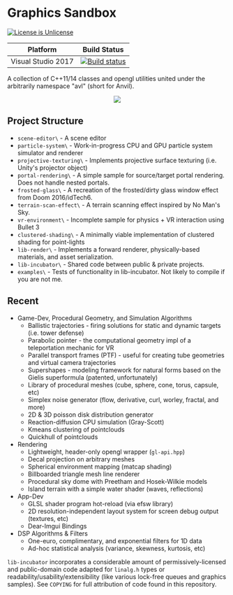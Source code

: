 # Graphics Sandbox

[![License is Unlicense](http://img.shields.io/badge/license-Unlicense-blue.svg?style=flat)](http://unlicense.org/)

Platform | Build Status |
-------- | ------------ |
Visual Studio 2017 | [![Build status](https://ci.appveyor.com/api/projects/status/t1v586iy881ptlql?svg=true)](https://ci.appveyor.com/project/ddiakopoulos/sandbox)

A collection of C++11/14 classes and opengl utilities united under the arbitrarily namespace "avl" (short for Anvil). 

<p align="center">
  <img src="https://raw.githubusercontent.com/ddiakopoulos/sandbox/master/assets/images/sandbox-cover.png"/>
</p>

## Project Structure

  * `scene-editor\` - A scene editor
  * `particle-system\` - Work-in-progress CPU and GPU particle system simulator and renderer
  * `projective-texturing\` - Implements projective surface texturing (i.e. Unity's projector object)
  * `portal-rendering\` - A simple sample for source/target portal rendering. Does not handle nested portals.
  * `frosted-glass\` - A recreation of the frosted/dirty glass window effect from Doom 2016/idTech6. 
  * `terrain-scan-effect\` - A terrain scanning effect inspired by No Man's Sky. 
  * `vr-environment\` - Incomplete sample for physics + VR interaction using Bullet 3
  * `clustered-shading\` - A minimally viable implementation of clustered shading for point-lights
  * `lib-render\` -  Implements a forward renderer, physically-based materials, and asset serialization. 
  * `lib-incubator\` - Shared code between public & private projects.
  * `examples\` - Tests of functionality in lib-incubator. Not likely to compile if you are not me. 

## Recent

* Game-Dev, Procedural Geometry, and Simulation Algorithms
  * Ballistic trajectories - firing solutions for static and dynamic targets (i.e. tower defense)
  * Parabolic pointer - the computational geometry impl of a teleportation mechanic for VR
  * Parallel transport frames (PTF) - useful for creating tube geometries and virtual camera trajectories
  * Supershapes - modeling framework for natural forms based on the Gielis superformula (patented, unfortunately)
  * Library of procedural meshes (cube, sphere, cone, torus, capsule, etc)
  * Simplex noise generator (flow, derivative, curl, worley, fractal, and more)
  * 2D & 3D poisson disk distribution generator
  * Reaction-diffusion CPU simulation (Gray-Scott)
  * Kmeans clustering of pointclouds
  * Quickhull of pointclouds
* Rendering
  * Lightweight, header-only opengl wrapper (`gl-api.hpp`)
  * Decal projection on arbitrary meshes
  * Spherical environment mapping (matcap shading)
  * Billboarded triangle mesh line renderer
  * Procedural sky dome with Preetham and Hosek-Wilkie models
  * Island terrain with a simple water shader (waves, reflections)
* App-Dev
  * GLSL shader program hot-reload (via efsw library)
  * 2D resolution-independent layout system for screen debug output (textures, etc)
  * Dear-Imgui Bindings
* DSP Algorithms & Filters
  * One-euro, complimentary, and exponential filters for 1D data
  * Ad-hoc statistical analysis (variance, skewness, kurtosis, etc)

`lib-incubator` incorporates a considerable amount of permissively-licensed and public-domain code adapted for `linalg.h` types or readability/usability/extensibility (like various lock-free queues and graphics samples). See `COPYING` for full attribution of code found in this repository. 